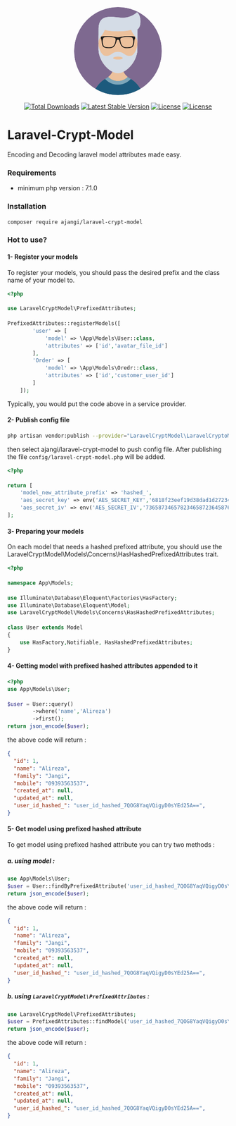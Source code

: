 <p align="center"><a href="https://github.com/ajangi/php-rest-response" style="border-radius:100%;"><img src="https://raw.githubusercontent.com/ajangi/ajangi/744acdd11fa62946dc4a2404e8628941f28f3674/man.svg" width="200" style="border-radius:100%;"></a></p>
<p align="center">
<a href="https://packagist.org/packages/ajangi/php-rest-response"><img src="https://poser.pugx.org/ajangi/php-rest-response/d/total.svg" alt="Total Downloads"></a>
<a href="https://packagist.org/packages/ajangi/php-rest-response"><img src="https://poser.pugx.org/ajangi/php-rest-response/v/stable.svg" alt="Latest Stable Version"></a>
<a href="https://packagist.org/packages/ajangi/php-rest-response"><img src="https://poser.pugx.org/ajangi/php-rest-response/license.svg" alt="License"></a>
<a href="https://packagist.org/packages/ajangi/php-rest-response"><img src="https://poser.pugx.org/ajangi/php-rest-response/composerlock" alt="License"></a>
</p>

# Laravel-Crypt-Model
Encoding and Decoding laravel model attributes made easy.

### Requirements
- minimum php version : 7.1.0

### Installation
```bash
composer require ajangi/laravel-crypt-model
```

### Hot to use?

#### 1- Register your models
To register your models, you should pass the desired prefix and the class name of your model to.
```php
<?php

use LaravelCryptModel\PrefixedAttributes;

PrefixedAttributes::registerModels([
        'user' => [
            'model' => \App\Models\User::class,
            'attributes' => ['id','avatar_file_id']
        ],
        'Order' => [
            'model' => \App\Models\Oredr::class,
            'attributes' => ['id','customer_user_id']
        ]
    ]);
```
Typically, you would put the code above in a service provider.

#### 2- Publish config file
```bash
php artisan vendor:publish --provider="LaravelCryptModel\LaravelCryptoModelServiceProvider" --tag="laravel-crypt-model"
```
then select ajangi/laravel-crypt-model to push config file. After publishing the file ``` config/laravel-crypt-model.php ``` will be added.
```php
<?php

return [
    'model_new_attribute_prefix' => 'hashed_',
    'aes_secret_key' => env('AES_SECRET_KEY','6818f23eef19d38dad1d272345454549991f6368'), //the secret key you should change
    'aes_secret_iv' => env('AES_SECRET_IV','73658734657823465872364587634876523487657'), //the secret iv you should change
];

```
#### 3- Preparing your models

On each model that needs a hashed prefixed attribute, you should use the LaravelCryptModel\Models\Concerns\HasHashedPrefixedAttributes trait.
```php
<?php

namespace App\Models;

use Illuminate\Database\Eloquent\Factories\HasFactory;
use Illuminate\Database\Eloquent\Model;
use LaravelCryptModel\Models\Concerns\HasHashedPrefixedAttributes;

class User extends Model
{
    use HasFactory,Notifiable, HasHashedPrefixedAttributes;
}
```

#### 4- Getting model with prefixed hashed attributes appended to it
```php
<?php
use App\Models\User;

$user = User::query()
        ->where('name','Alireza')
        ->first();
return json_encode($user);
```
the above code will return :
```json
{
  "id": 1,
  "name": "Alireza",
  "family": "Jangi",
  "mobile": "09393563537",
  "created_at": null,
  "updated_at": null,
  "user_id_hashed_": "user_id_hashed_7QOG8YaqVQigyD0sYEd25A==",
}
```
#### 5- Get model using prefixed hashed attribute
To get model using prefixed hashed attribute you can try two methods : 
##### a. using model :
```php
use App\Models\User;
$user = User::findByPrefixedAttribute('user_id_hashed_7QOG8YaqVQigyD0sYEd25A=='); // the prefixed hashed value we get in step 4
return json_encode($user);
```
the above code will return :
```json
{
  "id": 1,
  "name": "Alireza",
  "family": "Jangi",
  "mobile": "09393563537",
  "created_at": null,
  "updated_at": null,
  "user_id_hashed_": "user_id_hashed_7QOG8YaqVQigyD0sYEd25A==",
}
```
##### b. using ``` LaravelCryptModel\PrefixedAttributes ``` :
```php
use LaravelCryptModel\PrefixedAttributes;
$user = PrefixedAttributes::findModel('user_id_hashed_7QOG8YaqVQigyD0sYEd25A=='); // the prefixed hashed value we get in step 4
return json_encode($user);
```
the above code will return :
```json
{
  "id": 1,
  "name": "Alireza",
  "family": "Jangi",
  "mobile": "09393563537",
  "created_at": null,
  "updated_at": null,
  "user_id_hashed_": "user_id_hashed_7QOG8YaqVQigyD0sYEd25A==",
}
```
